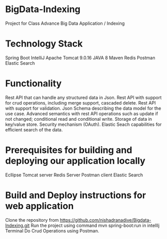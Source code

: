 # BigData-Indexing

Project for Class Advance Big Data Application / Indexing

# Technology Stack
Spring Boot
IntelliJ
Apache Tomcat 9.0.16
JAVA 8
Maven
Redis
Postman
Elastic Search

# Functionality
Rest API that can handle any structured data in Json.
Rest API with support for crud operations, including merge support, cascaded delete.
Rest API with support for validation.
Json Schema describing the data model for the use case.
Advanced semantics with rest API operations such as update if not changed; conditional read and conditional write.
Storage of data in key/value store.
Security mechanism (OAuth).
Elastic Seach capabilities for efficient search of the data.

# Prerequisites for building and deploying our application locally
Ecllipse
Tomcat server
Redis Server
Postman client
Elastic Search

# Build and Deploy instructions for web application
Clone the repository from https://github.com/nishadranadive/Bigdata-Indexing.git
Run the project using command mvn spring-boot:run in intellIj Terminal
Do Crud Operations using Postman.
